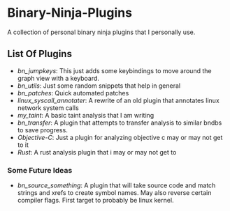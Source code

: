 # Binary-Ninja-Plugins
A collection of personal binary ninja plugins that I personally use.

## List Of Plugins
* *bn_jumpkeys*: This just adds some keybindings to move around the graph view with a keyboard.
* *bn_utils*: Just some random snippets that help in general
* *bn_patches*: Quick automated patches
* *linux_syscall_annotater*: A rewrite of an old plugin that annotates linux network system calls
* *my_taint*: A basic taint analysis that I am writing
* *bn_transfer*: A plugin that attempts to transfer analysis to similar bndbs to save progress.
* *Objective-C*: Just a plugin for analyzing objective c may or may not get to it
* *Rust*: A rust analysis plugin that i may or may not get to 

### Some Future Ideas
* *bn_source_something*: A plugin that will take source code and match strings and xrefs to create symbol names. May also reverse certain compiler flags. First target to probably be linux kernel.
